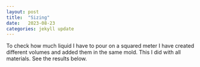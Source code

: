```yaml
---
layout: post
title:  "Sizing"
date:   2023-08-23 
categories: jekyll update
---
```


To check how much liquid I have to pour on a squared meter I have created different volumes and added them in the same mold. This I did with all materials. See the results below. 

